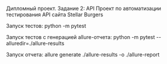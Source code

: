 Дипломный проект. Задание 2: API
Проект по автоматизации тестирования API сайта Stellar Burgers

Запуск тестов: python -m pytest

Запуск тестов с генерацией allure-отчета: python -m pytest --alluredir=./allure-results

Запуск отчета: allure generate ./allure-results -o ./allure-report